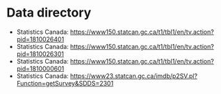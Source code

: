 # Data directory

- Statistics Canada: https://www150.statcan.gc.ca/t1/tbl1/en/tv.action?pid=1810026401
- Statistics Canada: https://www150.statcan.gc.ca/t1/tbl1/en/tv.action?pid=1810026301
- Statistics Canada: https://www150.statcan.gc.ca/t1/tbl1/en/tv.action?pid=1810000601
- Statistics Canada: https://www23.statcan.gc.ca/imdb/p2SV.pl?Function=getSurvey&SDDS=2301

